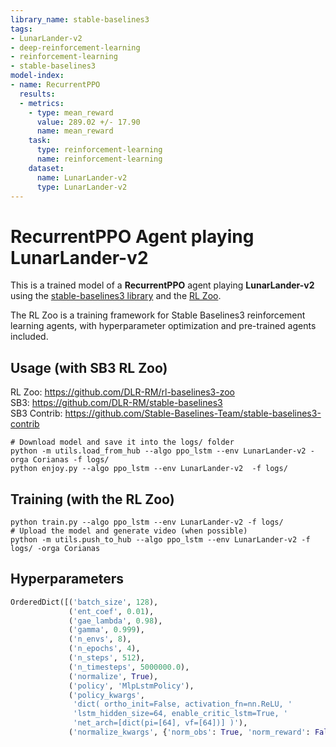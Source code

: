 ```yaml
---
library_name: stable-baselines3
tags:
- LunarLander-v2
- deep-reinforcement-learning
- reinforcement-learning
- stable-baselines3
model-index:
- name: RecurrentPPO
  results:
  - metrics:
    - type: mean_reward
      value: 289.02 +/- 17.90
      name: mean_reward
    task:
      type: reinforcement-learning
      name: reinforcement-learning
    dataset:
      name: LunarLander-v2
      type: LunarLander-v2
---
```


# **RecurrentPPO** Agent playing **LunarLander-v2**
This is a trained model of a **RecurrentPPO** agent playing **LunarLander-v2**
using the [stable-baselines3 library](https://github.com/DLR-RM/stable-baselines3)
and the [RL Zoo](https://github.com/DLR-RM/rl-baselines3-zoo).

The RL Zoo is a training framework for Stable Baselines3
reinforcement learning agents,
with hyperparameter optimization and pre-trained agents included.

## Usage (with SB3 RL Zoo)

RL Zoo: https://github.com/DLR-RM/rl-baselines3-zoo<br/>
SB3: https://github.com/DLR-RM/stable-baselines3<br/>
SB3 Contrib: https://github.com/Stable-Baselines-Team/stable-baselines3-contrib

```
# Download model and save it into the logs/ folder
python -m utils.load_from_hub --algo ppo_lstm --env LunarLander-v2 -orga Corianas -f logs/
python enjoy.py --algo ppo_lstm --env LunarLander-v2  -f logs/
```

## Training (with the RL Zoo)
```
python train.py --algo ppo_lstm --env LunarLander-v2 -f logs/
# Upload the model and generate video (when possible)
python -m utils.push_to_hub --algo ppo_lstm --env LunarLander-v2 -f logs/ -orga Corianas
```

## Hyperparameters
```python
OrderedDict([('batch_size', 128),
             ('ent_coef', 0.01),
             ('gae_lambda', 0.98),
             ('gamma', 0.999),
             ('n_envs', 8),
             ('n_epochs', 4),
             ('n_steps', 512),
             ('n_timesteps', 5000000.0),
             ('normalize', True),
             ('policy', 'MlpLstmPolicy'),
             ('policy_kwargs',
              'dict( ortho_init=False, activation_fn=nn.ReLU, '
              'lstm_hidden_size=64, enable_critic_lstm=True, '
              'net_arch=[dict(pi=[64], vf=[64])] )'),
             ('normalize_kwargs', {'norm_obs': True, 'norm_reward': False})])
```
